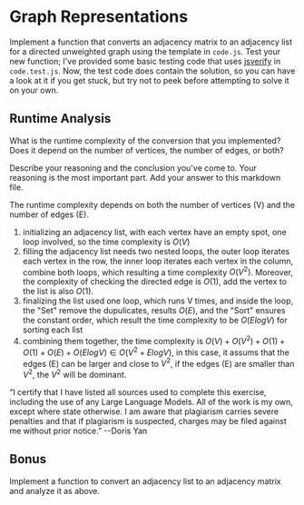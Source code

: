 # Graph Representations

Implement a function that converts an adjacency matrix to an adjacency list for
a directed unweighted graph using the template in `code.js`. Test your new
function; I've provided some basic testing code that uses
[jsverify](https://jsverify.github.io/) in `code.test.js`. Now, the test code
does contain the solution, so you can have a look at it if you get stuck, but
try not to peek before attempting to solve it on your own.

## Runtime Analysis

What is the runtime complexity of the conversion that you implemented? Does it
depend on the number of vertices, the number of edges, or both?

Describe your reasoning and the conclusion you've come to. Your reasoning is the
most important part. Add your answer to this markdown file.

The runtime complexity depends on both the number of vertices (V) and the number of edges (E).

1. initializing an adjacency list, with each vertex have an empty spot, one loop involved, so the time complexity is $O(V)$
2. filling the adjacency list needs two nested loops, the outer loop iterates each vertex in the row, the inner loop iterates each vertex in the column, combine both loops, which resulting a time complexity $O(V^2)$. Moreover, the complexity of checking the directed edge is $O(1)$, add the vertex to the list is also $O(1)$.
3. finalizing the list used one loop, which runs V times, and inside the loop, the "Set" remove the dupulicates, results $O(E)$, and the "Sort" ensures the constant order, which result the time complexity to be $O(E log V)$ for sorting each list
4. combining them together, the time complexity is $O(V)+O(V^2)+O(1)+O(1)+O(E)+O(E log V)\in O(V^2+ElogV)$, in this case, it assums that the edges (E) can be larger and close to $V^2$, if the edges (E) are smaller than $V^2$, the $V^2$ will be dominant.

“I certify that I have listed all sources used to complete this exercise, including the use of any Large Language Models. All of the work is my own, except where state otherwise. I am aware that plagiarism carries severe penalties and that if plagiarism is suspected, charges may be filed against me without prior notice.” --Doris Yan

## Bonus

Implement a function to convert an adjacency list to an adjacency matrix and
analyze it as above.
